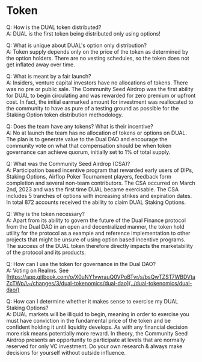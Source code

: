 # Token

Q: How is the DUAL token distributed?\
A: DUAL is the first token being distributed only using options!

Q: What is unique about DUAL's option only distribution?\
A: Token supply depends only on the price of the token as determined by the option holders. There are no vesting schedules, so the token does not get inflated away over time.

Q: What is meant by a fair launch?\
A: Insiders, venture capital investors have no allocations of tokens. There was no pre or public sale. The Community Seed Airdrop was the first ability for DUAL to begin circulating and was rewarded for zero premium or upfront cost. In fact, the initial earmarked amount for investment was reallocated to the community to have as pure of a testing ground as possible for the Staking Option token distribution methodology.

Q: Does the team have any tokens? What is their incentive?\
A: No at launch the team has no allocation of tokens or options on DUAL. The plan is to generate value to the Dual DAO and encourage the community vote on what that compensation should be when token governance can achieve quorum, initially set to 1% of total supply.

Q: What was the Community Seed Airdrop (CSA)?\
A: Participation based incentive program that rewarded early users of DIPs, Staking Options, Airflop Poker Tournament players, feedback form completion and several non-team contributors. The CSA occurred on March 2nd, 2023 and was the first time DUAL became exercisable. The CSA includes 5 tranches of options with increasing strikes and expiration dates. In total 872 accounts received the ability to claim DUAL Staking Options.&#x20;

Q: Why is the token necessary?\
A: Apart from its ability to govern the future of the Dual Finance protocol from the Dual DAO in an open and decentralized manner, the token hold utility for the protocol as a example and reference implementation to other projects that might be unsure of using option based incentive programs. The success of the DUAL token therefore directly impacts the marketability of the protocol and its products.

Q: How can I use the token for governance in the Dual DAO?\
A: Voting on Realms. See [https://app.gitbook.com/o/X0uNY1vwrauQ0VPoBTvr/s/bsQwTZST7WBDVtaZcTWp/\~/changes/3/dual-tokenomics/dual-dao](../dual-tokenomics/dual-dao/)

Q: How can I determine whether it makes sense to exercise my DUAL Staking Options?\
A: DUAL markets will be illiquid to begin, meaning in order to exercise you must have conviction in the fundamental price of the token and be confident holding it until liquidity develops. As with any financial decision more risk means potentially more reward. In theory, the Community Seed Airdrop presents an opportunity to participate at levels that are normally reserved for only VC investment. Do your own research & always make decisions for yourself without outside influence.
